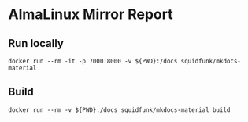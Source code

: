 # AlmaLinux Mirror Report

## Run locally

```
docker run --rm -it -p 7000:8000 -v ${PWD}:/docs squidfunk/mkdocs-material
```

## Build

```
docker run --rm -v ${PWD}:/docs squidfunk/mkdocs-material build
```
